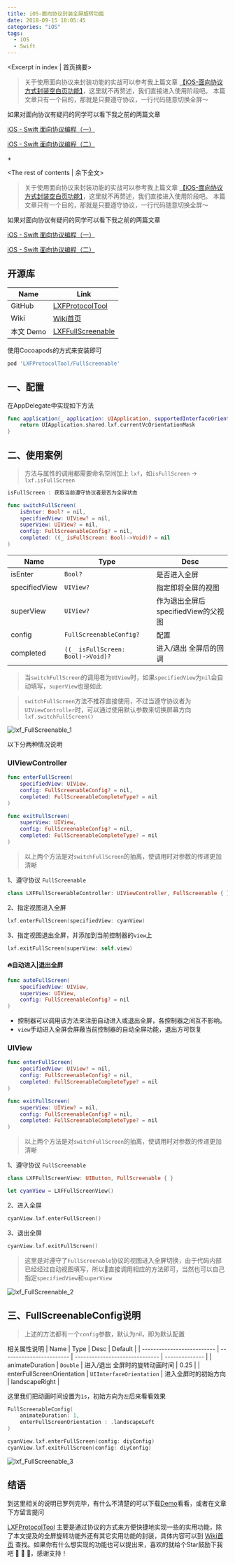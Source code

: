 ```yaml
---
title: iOS-面向协议封装全屏旋转功能
date: 2018-09-15 18:05:45
categories: "iOS"
tags:
  - iOS
  - Swift
---
```


<Excerpt in index | 首页摘要> 

> 关于使用面向协议来封装功能的实战可以参考我上篇文章 [【iOS-面向协议方式封装空白页功能】](/2018/04/07/iOS-面向协议方式封装空白页功能/)，这里就不再赘述，我们直接进入使用阶段吧。
> 本篇文章只有一个目的，那就是只要遵守协议，一行代码随意切换全屏～

如果对面向协议有疑问的同学可以看下我之前的两篇文章

[iOS - Swift 面向协议编程（一）](/2017/09/12/iOS-Swift-面向协议编程（一）/) 

[iOS - Swift 面向协议编程（二）](/2017/09/12/iOS-Swift-面向协议编程（二）/)

+<!-- more -->

<The rest of contents | 余下全文>

> 关于使用面向协议来封装功能的实战可以参考我上篇文章 [【iOS-面向协议方式封装空白页功能】](/2018/04/07/iOS-面向协议方式封装空白页功能/)，这里就不再赘述，我们直接进入使用阶段吧。
> 本篇文章只有一个目的，那就是只要遵守协议，一行代码随意切换全屏～

如果对面向协议有疑问的同学可以看下我之前的两篇文章

[iOS - Swift 面向协议编程（一）](/2017/09/12/iOS-Swift-面向协议编程（一）/) 

[iOS - Swift 面向协议编程（二）](/2017/09/12/iOS-Swift-面向协议编程（二）/)



## 开源库
| Name      | Link                                                         |
| --------- | ------------------------------------------------------------ |
| GitHub    | [LXFProtocolTool](https://github.com/LinXunFeng/LXFProtocolTool) |
| Wiki      | [Wiki首页](https://github.com/LinXunFeng/LXFProtocolTool/wiki) |
| 本文 Demo | [LXFFullScreenable](https://github.com/LinXunFeng/LXFProtocolTool/tree/master/Example/LXFProtocolTool/Demo/LXFFullScreenable) |

使用Cocoapods的方式来安装即可

```ruby
pod 'LXFProtocolTool/FullScreenable'
```

## 一、配置

在AppDelegate中实现如下方法

```swift
func application(_ application: UIApplication, supportedInterfaceOrientationsFor window: UIWindow?) -> UIInterfaceOrientationMask {
    return UIApplication.shared.lxf.currentVcOrientationMask
}
```

## 二、使用案例

> 方法与属性的调用都需要命名空间加上 `lxf`，如`isFullScreen` -> `lxf.isFullScreen`

```swift
isFullScreen : 获取当前遵守协议者是否为全屏状态
```

```swift
func switchFullScreen(
    isEnter: Bool? = nil,
    specifiedView: UIView? = nil,
    superView: UIView? = nil,
    config: FullScreenableConfig? = nil,
    completed: ((_ isFullScreen: Bool)->Void)? = nil
)
```
| Name          | Type                              | Desc                                |
| ------------- | --------------------------------- | ----------------------------------- |
| isEnter       | `Bool?`                           | 是否进入全屏                        |
| specifiedView | `UIView?`                         | 指定即将全屏的视图                  |
| superView     | `UIView?`                         | 作为退出全屏后specifiedView的父视图 |
| config        | `FullScreenableConfig?`           | 配置                                |
| completed     | `((_ isFullScreen: Bool)->Void)?` | 进入/退出 全屏后的回调              |

> 当`switchFullScreen`的调用者为`UIView`时，如果`specifiedView`为`nil`会自动填写，`superView`也是如此

> `switchFullScreen`方法不推荐直接使用，不过当遵守协议者为`UIViewController`时，可以通过使用默认参数来切换屏幕方向`lxf.switchFullScreen()`



![lxf_FullScreenable_1](https://linxunfeng.github.io/images/2018/09/iOS-面向协议封装全屏旋转功能/lxf_FullScreenable_1.gif)




以下分两种情况说明

### UIViewController

```swift
func enterFullScreen(
    specifiedView: UIView,
    config: FullScreenableConfig? = nil,
    completed: FullScreenableCompleteType? = nil
)
```

```swift
func exitFullScreen(
    superView: UIView,
    config: FullScreenableConfig? = nil,
    completed: FullScreenableCompleteType? = nil
)
```

> 以上两个方法是对`switchFullScreen`的抽离，使调用时对参数的传递更加清晰

1、遵守协议 `FullScreenable`

```swift
class LXFFullScreenableController: UIViewController, FullScreenable { }
```

2、指定视图进入全屏
```swift
lxf.enterFullScreen(specifiedView: cyanView)
```

3、指定视图退出全屏，并添加到当前控制器的`view`上
```swift
lxf.exitFullScreen(superView: self.view)
```

#### 🔥自动进入|退出全屏

```swift
func autoFullScreen(
    specifiedView: UIView,
    superView: UIView,
    config: FullScreenableConfig? = nil
) 
```
- 控制器可以调用该方法来注册自动进入或退出全屏，各控制器之间互不影响。
- `view`手动进入全屏会屏蔽当前控制器的自动全屏功能，退出方可恢复



### UIView

```swift
func enterFullScreen(
    specifiedView: UIView? = nil,
    config: FullScreenableConfig? = nil,
    completed: FullScreenableCompleteType? = nil
)
```

```swift
func exitFullScreen(
    superView: UIView? = nil,
    config: FullScreenableConfig? = nil,
    completed: FullScreenableCompleteType? = nil
)
```
> 以上两个方法是对`switchFullScreen`的抽离，使调用时对参数的传递更加清晰

1、遵守协议 `FullScreenable`

```swift
class LXFFullScreenView: UIButton, FullScreenable { }
```

```swift
let cyanView = LXFFullScreenView()
```

2、进入全屏

```swift
cyanView.lxf.enterFullScreen()
```

3、退出全屏
```swift
cyanView.lxf.exitFullScreen()
```

> 这里是对遵守了`FullScreenable`协议的视图进入全屏切换，由于代码内部已经经过自动视图填写，所以直接调用相应的方法即可，当然也可以自己指定`specifiedView`和`superView`



![lxf_FullScreenable_2](https://linxunfeng.github.io/images/2018/09/iOS-面向协议封装全屏旋转功能/lxf_FullScreenable_2.gif)



## 三、FullScreenableConfig说明
> 上述的方法都有一个`config`参数，默认为nil，即为默认配置

相关属性说明
| Name                       | Type                     | Desc                           | Default        |
| -------------------------- | ------------------------ | ------------------------------ | -------------- |
| animateDuration            | `Double`                 | 进入/退出 全屏时的旋转动画时间 | 0.25           |
| enterFullScreenOrientation | `UIInterfaceOrientation` | 进入全屏时的初始方向           | landscapeRight |

这里我们把动画时间设置为`1s`，初始方向为`左`后来看看效果
```swift
FullScreenableConfig(
    animateDuration: 1,
    enterFullScreenOrientation : .landscapeLeft
)
```
```swift
cyanView.lxf.enterFullScreen(config: diyConfig)
cyanView.lxf.exitFullScreen(config: diyConfig)
```



![lxf_FullScreenable_3](https://linxunfeng.github.io/images/2018/09/iOS-面向协议封装全屏旋转功能/lxf_FullScreenable_3.gif)



## 结语
到这里相关的说明已罗列完毕，有什么不清楚的可以下载[Demo](https://github.com/LinXunFeng/LXFProtocolTool/tree/master/Example/LXFProtocolTool/Demo/LXFFullScreenable)看看，或者在文章下方留言提问

[LXFProtocolTool](https://github.com/LinXunFeng/LXFProtocolTool) 主要是通过协议的方式来方便快捷地实现一些的实用功能，除了本文提及的全屏旋转功能外还有其它实用功能的封装，具体内容可以到 [Wiki首页](https://github.com/LinXunFeng/LXFProtocolTool/wiki)  查找。如果你有什么想实现的功能也可以提出来，喜欢的就给个Star鼓励下我吧 🚀 🚀 🚀，感谢支持！